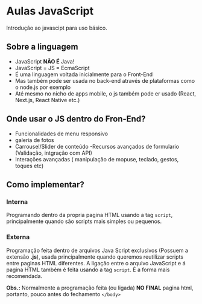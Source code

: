 # Aulas JavaScript

Introdução ao javascipt para uso básico.

## Sobre a linguagem 

- JavaScript **NÃO É** Java! 
- JavaScript = JS = EcmaScript
- É uma linguagem voltada inicialmente para o Front-End 
- Mas também pode ser usada no back-end através de plataformas como o node.js por exemplo
- Até mesmo no nicho de apps mobile, o js também pode er usado (React, Next.js, React Native etc.)

## Onde usar o JS dentro do Fron-End?

- Funcionalidades de menu responsivo
- galeria de fotos
-  Carrousel/Slider de conteúdo
-Recursos avançados de formulario (Validação, intgração com API)
- Interações avançadas ( manipulação de mopuse, teclado, gestos, toques etc)

## Como implementar?

 ### Interna

 Programando dentro da propria pagina HTML usando a tag `script`,
 principalmente quando são scripts mais simples ou pequenos. 

 ### Externa

 Programação feita dentro de arquivos Java Script exclusivos
 (Possuem a extensão **.js**), usada principalmente quando queremos reutilizar scripts entre paginas HTML diferentes. A ligação entre o arquivo JavaScript e á pagina HTML também é feita usando a tag `script`. É a forma mais recomendada. 

 **Obs.:** Normalmente a programação feita (ou ligada) **NO FINAL** pagina html, portanto, pouco antes do fechamento `</body>`
